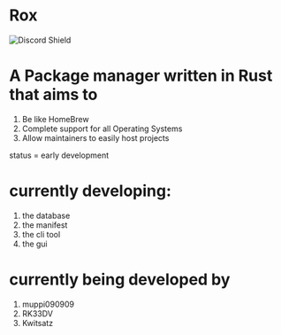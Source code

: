 # Rox

![Discord Shield](https://discordapp.com/api/guilds/1016348223583047691/widget.png?style=shield)

# A Package manager written in Rust that aims to
1. Be like HomeBrew
2. Complete support for all Operating Systems
3. Allow maintainers to easily host projects

status = early development

# currently developing:
1. the database
2. the manifest
3. the cli tool
4. the gui

# currently being developed by
1. muppi090909
2. RK33DV
3. Kwitsatz
